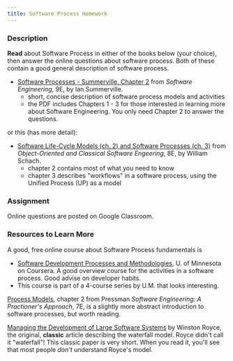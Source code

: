 ```yaml
---
title: Software Process Homework
---
```


### Description

**Read** about Software Process in either of the books below (your choice),
then answer the online questions about software process.
Both of these contain a good general description of software process.

* [Software Processes - Summerville, Chapter 2][summerville] from *Software Engineering*, 9E, by Ian Summerville.
  - short, concise description of software process models and activities
  - the PDF includes Chapters 1 - 3 for those interested in learning more about Software Engineering. You only need Chapter 2 to answer the questions.

or this (has more detail):

* [Software Life-Cycle Models (ch. 2) and Software Processes (ch. 3)][schach] from *Object-Oriented and Classical Software Engeering*, 8E, by William Schach.
  - chapter 2 contains most of what you need to know
  - chapter 3 describes "workflows" in a software process, using the Unified Process (UP) as a model


### Assignment

Online questions are posted on Google Classroom.


### Resources to Learn More

A good, free online course about Software Process fundamentals is

* [Software Development Processes and Methodologies](https://www.coursera.org/learn/software-processes/), U. of Minnesota on Coursera.  A good overview course for the activities in a software process. Good advise on developer habits.
 * This course is part of a 4-course series by U.M. that looks interesting.

[Process Models][pressman], chapter 2 from Pressman *Software Engineering: A Practioner's Approach*, 7E, is a slightly more abstract introduction to software processes, but worth reading.

[Managing the Development of Large Software Systems][royce] by Winston Royce, the original, **classic** article describing the waterfall model. Royce didn't call it "waterfall"! This classic paper is very short.  When you read it, you'll see that most people *don't* understand Royce's model.

[summerville]: https://cpske.github.io/ISP/resources/Software-Process-Summerville.pdf
[schach]: https://cpske.github.io/ISP/resources/Software-Process-Schach.pdf
[pressman]: https://cpske.github.io/ISP/resources/Software-Process-Pressman.pdf
[royce]: https://cpske.github.io/ISP/resources/Royce1970-Managing-the-Development-of-Large-Software-Systems.pdf
